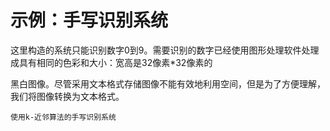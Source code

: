 # 示例：手写识别系统

这里构造的系统只能识别数字0到9。需要识别的数字已经使用图形处理软件处理成具有相同的色彩和大小：宽高是32像素\*32像素的

黑白图像。尽管采用文本格式存储图像不能有效地利用空间，但是为了方便理解，我们将图像转换为文本格式。

    使用k-近邻算法的手写识别系统

